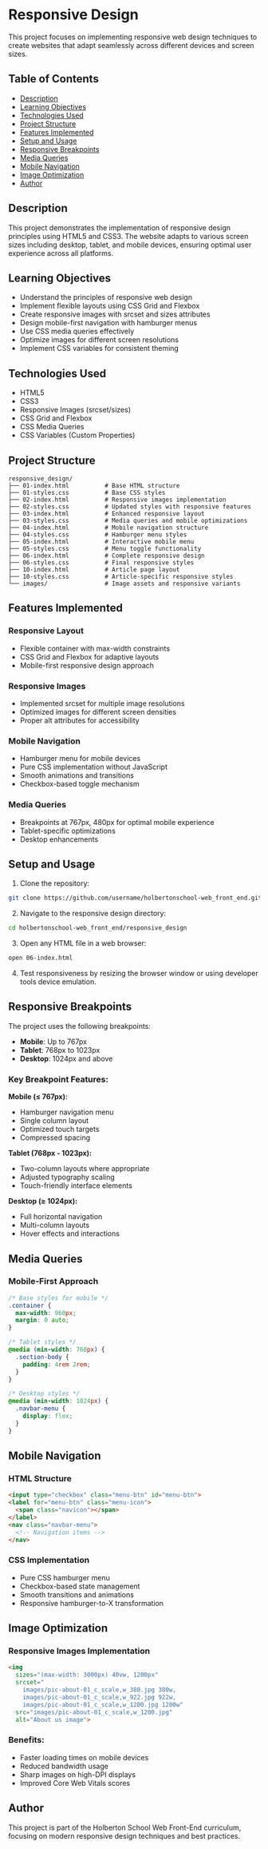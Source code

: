 # Responsive Design

This project focuses on implementing responsive web design techniques to create websites that adapt seamlessly across different devices and screen sizes.

## Table of Contents

- [Description](#description)
- [Learning Objectives](#learning-objectives)
- [Technologies Used](#technologies-used)
- [Project Structure](#project-structure)
- [Features Implemented](#features-implemented)
- [Setup and Usage](#setup-and-usage)
- [Responsive Breakpoints](#responsive-breakpoints)
- [Media Queries](#media-queries)
- [Mobile Navigation](#mobile-navigation)
- [Image Optimization](#image-optimization)
- [Author](#author)

## Description

This project demonstrates the implementation of responsive design principles using HTML5 and CSS3. The website adapts to various screen sizes including desktop, tablet, and mobile devices, ensuring optimal user experience across all platforms.

## Learning Objectives

- Understand the principles of responsive web design
- Implement flexible layouts using CSS Grid and Flexbox
- Create responsive images with srcset and sizes attributes
- Design mobile-first navigation with hamburger menus
- Use CSS media queries effectively
- Optimize images for different screen resolutions
- Implement CSS variables for consistent theming

## Technologies Used

- HTML5
- CSS3
- Responsive Images (srcset/sizes)
- CSS Grid and Flexbox
- CSS Media Queries
- CSS Variables (Custom Properties)

## Project Structure

```
responsive_design/
├── 01-index.html          # Base HTML structure
├── 01-styles.css          # Base CSS styles
├── 02-index.html          # Responsive images implementation
├── 02-styles.css          # Updated styles with responsive features
├── 03-index.html          # Enhanced responsive layout
├── 03-styles.css          # Media queries and mobile optimizations
├── 04-index.html          # Mobile navigation structure
├── 04-styles.css          # Hamburger menu styles
├── 05-index.html          # Interactive mobile menu
├── 05-styles.css          # Menu toggle functionality
├── 06-index.html          # Complete responsive design
├── 06-styles.css          # Final responsive styles
├── 10-index.html          # Article page layout
├── 10-styles.css          # Article-specific responsive styles
└── images/                # Image assets and responsive variants
```

## Features Implemented

### Responsive Layout
- Flexible container with max-width constraints
- CSS Grid and Flexbox for adaptive layouts
- Mobile-first responsive design approach

### Responsive Images
- Implemented srcset for multiple image resolutions
- Optimized images for different screen densities
- Proper alt attributes for accessibility

### Mobile Navigation
- Hamburger menu for mobile devices
- Pure CSS implementation without JavaScript
- Smooth animations and transitions
- Checkbox-based toggle mechanism

### Media Queries
- Breakpoints at 767px, 480px for optimal mobile experience
- Tablet-specific optimizations
- Desktop enhancements

## Setup and Usage

1. Clone the repository:
```bash
git clone https://github.com/username/holbertonschool-web_front_end.git
```

2. Navigate to the responsive design directory:
```bash
cd holbertonschool-web_front_end/responsive_design
```

3. Open any HTML file in a web browser:
```bash
open 06-index.html
```

4. Test responsiveness by resizing the browser window or using developer tools device emulation.

## Responsive Breakpoints

The project uses the following breakpoints:

- **Mobile**: Up to 767px
- **Tablet**: 768px to 1023px  
- **Desktop**: 1024px and above

### Key Breakpoint Features:

**Mobile (≤ 767px):**
- Hamburger navigation menu
- Single column layout
- Optimized touch targets
- Compressed spacing

**Tablet (768px - 1023px):**
- Two-column layouts where appropriate
- Adjusted typography scaling
- Touch-friendly interface elements

**Desktop (≥ 1024px):**
- Full horizontal navigation
- Multi-column layouts
- Hover effects and interactions

## Media Queries

### Mobile-First Approach
```css
/* Base styles for mobile */
.container {
  max-width: 960px;
  margin: 0 auto;
}

/* Tablet styles */
@media (min-width: 768px) {
  .section-body {
    padding: 4rem 2rem;
  }
}

/* Desktop styles */
@media (min-width: 1024px) {
  .navbar-menu {
    display: flex;
  }
}
```

## Mobile Navigation

### HTML Structure
```html
<input type="checkbox" class="menu-btn" id="menu-btn">
<label for="menu-btn" class="menu-icon">
  <span class="navicon"></span>
</label>
<nav class="navbar-menu">
  <!-- Navigation items -->
</nav>
```

### CSS Implementation
- Pure CSS hamburger menu
- Checkbox-based state management
- Smooth transitions and animations
- Responsive hamburger-to-X transformation

## Image Optimization

### Responsive Images Implementation
```html
<img
  sizes="(max-width: 3000px) 40vw, 1200px"
  srcset="
    images/pic-about-01_c_scale,w_380.jpg 380w,
    images/pic-about-01_c_scale,w_922.jpg 922w,
    images/pic-about-01_c_scale,w_1200.jpg 1200w"
  src="images/pic-about-01_c_scale,w_1200.jpg"
  alt="About us image">
```

### Benefits:
- Faster loading times on mobile devices
- Reduced bandwidth usage
- Sharp images on high-DPI displays
- Improved Core Web Vitals scores

## Author

This project is part of the Holberton School Web Front-End curriculum, focusing on modern responsive design techniques and best practices.